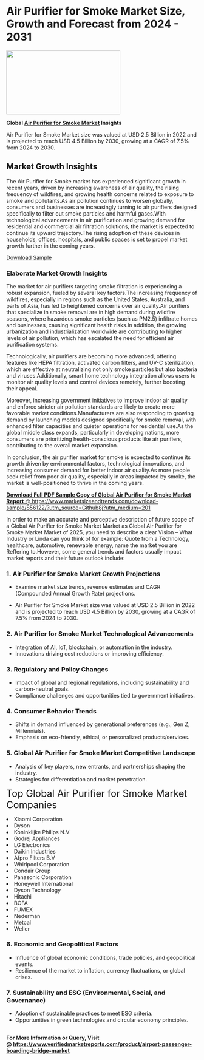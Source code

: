 <H1>Air Purifier for Smoke Market Size, Growth and Forecast from 2024 - 2031</H1><img class="aligncenter size-medium wp-image-584254" src="https://thirdeyenews.in/wp-content/uploads/2024/09/Global-Market-Research-300x168.jpeg" alt="" width="300" height="168" /><p><strong>Global&nbsp;<a href="https://www.marketsizeandtrends.com/download-sample/856122/?utm_source=Github8j?utm_medium=201">Air Purifier for Smoke Market</a> Insights</strong></p><p>Air Purifier for Smoke Market size was valued at USD 2.5 Billion in 2022 and is projected to reach USD 4.5 Billion by 2030, growing at a CAGR of 7.5% from 2024 to 2030.</p><p><h2>Market Growth Insights</h2> <p>The Air Purifier for Smoke market has experienced significant growth in recent years, driven by increasing awareness of air quality, the rising frequency of wildfires, and growing health concerns related to exposure to smoke and pollutants.As air pollution continues to worsen globally, consumers and businesses are increasingly turning to air purifiers designed specifically to filter out smoke particles and harmful gases.With technological advancements in air purification and growing demand for residential and commercial air filtration solutions, the market is expected to continue its upward trajectory.The rising adoption of these devices in households, offices, hospitals, and public spaces is set to propel market growth further in the coming years.</p> <p><a href="#">Download Sample</a></p> <h3>Elaborate Market Growth Insights</h3> <p>The market for air purifiers targeting smoke filtration is experiencing a robust expansion, fueled by several key factors.The increasing frequency of wildfires, especially in regions such as the United States, Australia, and parts of Asia, has led to heightened concerns over air quality.Air purifiers that specialize in smoke removal are in high demand during wildfire seasons, where hazardous smoke particles (such as PM2.5) infiltrate homes and businesses, causing significant health risks.In addition, the growing urbanization and industrialization worldwide are contributing to higher levels of air pollution, which has escalated the need for efficient air purification systems.</p> <p>Technologically, air purifiers are becoming more advanced, offering features like HEPA filtration, activated carbon filters, and UV-C sterilization, which are effective at neutralizing not only smoke particles but also bacteria and viruses.Additionally, smart home technology integration allows users to monitor air quality levels and control devices remotely, further boosting their appeal.</p> <p>Moreover, increasing government initiatives to improve indoor air quality and enforce stricter air pollution standards are likely to create more favorable market conditions.Manufacturers are also responding to growing demand by launching models designed specifically for smoke removal, with enhanced filter capacities and quieter operations for residential use.As the global middle class expands, particularly in developing nations, more consumers are prioritizing health-conscious products like air purifiers, contributing to the overall market expansion.</p> <p>In conclusion, the air purifier market for smoke is expected to continue its growth driven by environmental factors, technological innovations, and increasing consumer demand for better indoor air quality.As more people seek relief from poor air quality, especially in areas impacted by smoke, the market is well-positioned to thrive in the coming years.</p> <p><a href="#"></p><p><span class=""><strong>Download Full PDF Sample Copy of Global Air Purifier for Smoke Market Report</strong> @ <a href="https://www.marketsizeandtrends.com/download-sample/856122/?utm_source=Github8j?utm_medium=201" target="_blank">https://www.marketsizeandtrends.com/download-sample/856122/?utm_source=Github8j?utm_medium=201</a></span></p><p>In order to make an accurate and perceptive description of future scope of a Global&nbsp;Air Purifier for Smoke Market Market as Global&nbsp;Air Purifier for Smoke Market Market of 2025, you need to describe a clear Vision &ndash; What Industry or Linda can you think of for example: Quote from a Technology, healthcare, automotive, renewable energy, name the market you are Reffering to.However, some general trends and factors usually impact market reports and their future outlook include:</p><h3>1.&nbsp;<strong>Air Purifier for Smoke Market Growth Projections</strong></h3><ul><li>Examine market size trends, revenue estimates and CAGR (Compounded Annual Growth Rate) projections.</li><li><p>Air Purifier for Smoke Market size was valued at USD 2.5 Billion in 2022 and is projected to reach USD 4.5 Billion by 2030, growing at a CAGR of 7.5% from 2024 to 2030.</p></li></ul><h3>2.&nbsp;<strong>Air Purifier for Smoke Market Technological Advancements</strong></h3><ul><li>Integration of AI, IoT, blockchain, or automation in the industry.</li><li>Innovations driving cost reductions or improving efficiency.</li></ul><h3>3.&nbsp;<strong>Regulatory and Policy Changes</strong></h3><ul><li>Impact of global and regional regulations, including sustainability and carbon-neutral goals.</li><li>Compliance challenges and opportunities tied to government initiatives.</li></ul><h3>4.&nbsp;<strong>Consumer Behavior Trends</strong></h3><ul><li>Shifts in demand influenced by generational preferences (e.g., Gen Z, Millennials).</li><li>Emphasis on eco-friendly, ethical, or personalized products/services.</li></ul><h3>5.&nbsp;<strong>Global Air Purifier for Smoke Market Competitive Landscape</strong></h3><ul><li>Analysis of key players, new entrants, and partnerships shaping the industry.</li><li>Strategies for differentiation and market penetration.</li></ul><p data-pm-slice="1 1 []"><span style="color: inherit; font-family: inherit; font-size: 25px;">Top Global Air Purifier for Smoke Market Companies</span></p><div class="" data-test-id=""><p><li>Xiaomi Corporation</li><li> Dyson</li><li> Koninklijke Philips N.V</li><li> Godrej Appliances</li><li> LG Electronics</li><li> Daikin Industries</li><li> Afpro Filters B.V</li><li> Whirlpool Corporation</li><li> Condair Group</li><li> Panasonic Corporation</li><li> Honeywell International</li><li> Dyson Technology</li><li> Hitachi</li><li> BOFA</li><li> FUMEX</li><li> Nederman</li><li> Metcal</li><li> Weller</li></p></div><h3>6.&nbsp;<strong>Economic and Geopolitical Factors</strong></h3><ul><li>Influence of global economic conditions, trade policies, and geopolitical events.</li><li>Resilience of the market to inflation, currency fluctuations, or global crises.</li></ul><h3>7.&nbsp;<strong>Sustainability and ESG (Environmental, Social, and Governance)</strong></h3><ul><li>Adoption of sustainable practices to meet ESG criteria.</li><li>Opportunities in green technologies and circular economy principles.</li></ul><h2><strong style="font-size: 14px;">For More Information or Query, Visit @&nbsp;</strong><a style="background-color: #ffffff; font-size: 14px;" href="https://www.marketsizeandtrends.com/report/air-purifier-for-smoke-market/" target="_blank">https://www.verifiedmarketreports.com/product/airport-passenger-boarding-bridge-market</a></h2>